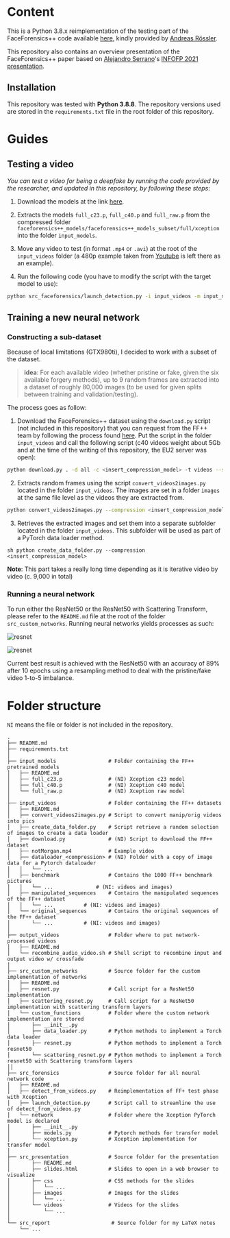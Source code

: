 # Content

This is a Python 3.8.x reimplementation of the testing part of the FaceForensics++ code available [here](https://github.com/ondyari/FaceForensics), kindly provided by [Andreas Rössler](https://github.com/ondyari).

This repository also contains an overview presentation of the FaceForensics++ paper based on [Alejandro Serrano](https://github.com/serras)'s [INFOFP 2021 presentation](https://github.com/serras/infofp-2021). 

## Installation

This repository was tested with **Python 3.8.8**. The repository versions used are stored in the ``requirements.txt`` file in the root folder of this repository.

# Guides

## Testing a video

*You can test a video for being a deepfake by running the code provided by the researcher, and updated in this repository, by following these steps*:

1. Download the models at the link [here](http://kaldir.vc.in.tum.de/FaceForensics/models/faceforensics++_models.zip).

2. Extracts the models ``full_c23.p``, ``full_c40.p`` and ``full_raw.p`` from the compressed folder ``faceforensics++_models/faceforensics++_models_subset/full/xception`` into the folder ``input_models``.

3. Move any video to test (in format ``.mp4`` or ``.avi``) at the root of the ``input_videos`` folder (a 480p example taken from [Youtube](https://youtu.be/oxXpB9pSETo) is left there as an example). 

4. Run the following code (you have to modify the script with the target model to use):

```sh
python src_faceforensics/launch_detection.py -i input_videos -m input_models/<model_file> -o output_videos
```

## Training a new neural network

### Constructing a sub-dataset

Because of local limitations (GTX980ti), I decided to work with a subset of the dataset. 

> **idea**: For each available video (whether pristine or fake, given the six available forgery methods), up to 9 random frames are extracted into a dataset of roughly 80,000 images (to be used for given splits between training and validation/testing).

The process goes as follow:

1. Download the FaceForensics++ dataset using the ``download.py`` script (not included in this repository) that you can request from the FF++ team by following the process found [here](https://github.com/ondyari/FaceForensics/tree/master/dataset). Put the script in the folder ``input_videos`` and call the following script (c40 videos weight about 5Gb and at the time of the writing of this repository, the EU2 server was open):

```sh
python download.py . -d all -c <insert_compression_model> -t videos --server <insert_server>
```

2. Extracts random frames using the script ``convert_videos2images.py`` located in the folder ``input_videos``. The images are set in a folder ``images`` at the same file level as the videos they are extracted from. 

```sh
python convert_videos2images.py --compression <insert_compression_model>
```

3. Retrieves the extracted images and set them into a separate subfolder located in the folder ``input_videos``. This subfolder will be used as part of a PyTorch data loader method. 

``sh
python create_data_folder.py --compression <insert_compression_model>
``

**Note**: This part takes a really long time depending as it is iterative video by video (c. 9,000 in total)

### Running a neural network

To run either the ResNet50 or the ResNet50 with Scattering Transform, please refer to the `README.md` file at the root of the folder `src_custom_networks`. Running neural networks yields processes as such:

![resnet](src_presentation/images/scriptRunResnet.png)

![resnet](src_presentation/images/scriptRunScatNet.png)

Current best result is achieved with the ResNet50 with an accuracy of 89% after 10 epochs using a resampling method to deal with the pristine/fake video 1-to-5 imbalance.

# Folder structure

``NI`` means the file or folder is not included in the repository.

```
.
├── README.md
├── requirements.txt
│
├── input_models                 # Folder containing the FF++ pretrained models
│   ├── README.md
│   ├── full_c23.p               # (NI) Xception c23 model 
│   ├── full_c40.p               # (NI) Xception c40 model
│   └── full_raw.p               # (NI) Xception raw model
│
├── input_videos                 # Folder containing the FF++ datasets
│   ├── README.md 
│   ├── convert_videos2images.py # Script to convert manip/orig videos into pics 
│   ├── create_data_folder.py    # Script retrieve a random selection of images to create a data loader 
│   ├── download.py              # (NI) Script to download the FF++ dataset
│   ├── notMorgan.mp4            # Example video
│   ├── dataloader_<compression> # (NI) Folder with a copy of image data for a Pytorch dataloader
│   │   └── ... 	         
│   ├── benchmark                # Contains the 1000 FF++ benchmark pictures
│   │   └── ... 	         # (NI: videos and images)
│   ├── manipulated_sequences    # Contains the manipulated sequences of the FF++ dataset
│   │   └── ... 		 # (NI: videos and images)
│   └── original_sequences       # Contains the original sequences of the FF++ dataset
│       └── ... 		 # (NI: videos and images)
│
├── output_videos                # Folder where to put network-processed videos
│   ├── README.md 
│   └── recombine_audio_video.sh # Shell script to recombine input and output video w/ crossfade
│
├── src_custom_networks          # Source folder for the custom implementation of networks
│   ├── README.md
│   ├── resnet.py                # Call script for a ResNet50 implementation 
│   ├── scattering_resnet.py     # Call script for a ResNet50 implementation with scattering transform layers
│   └── custom_functions         # Folder where the custom network implementation are stored
│       ├── __init__.py 
│       ├── data_loader.py       # Python methods to implement a Torch data loader
│       ├── resnet.py            # Python methods to implement a Torch resnet50
│       └── scattering_resnet.py # Python methods to implement a Torch resnet50 with Scattering transform layers
││
├── src_forensics                # Source folder for all neural network code
│   ├── README.md
│   ├── detect_from_videos.py    # Reimplementation of FF+ test phase with Xception 
│   ├── launch_detection.py      # Script call to streamline the use of detect_from_videos.py
│   └── network                  # Folder where the Xception PyTorch model is declared
│       ├── __init__.py 
│       ├── models.py            # Pytorch methods for transfer model
│       └── xception.py	         # Xception implementation for transfer model
│
├── src_presentation             # Source folder for the presentation
│       ├── README.md
│       ├── slides.html          # Slides to open in a web browser to visualize
│       ├── css                  # CSS methods for the slides
│       │   └── ...
│       ├── images               # Images for the slides
│       │   └── ...
│       └── videos               # Videos for the slides
│           └── ...
│
└── src_report                    # Source folder for my LaTeX notes
    └── ...
```
